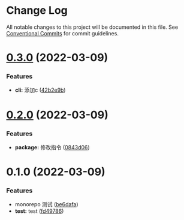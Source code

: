 # Change Log

All notable changes to this project will be documented in this file.
See [Conventional Commits](https://conventionalcommits.org) for commit guidelines.

# [0.3.0](https://github.com/gk7261234/my-monorepo/compare/@mo-demo/cli@0.2.0...@mo-demo/cli@0.3.0) (2022-03-09)


### Features

* **cli:** 添加c ([42b2e9b](https://github.com/gk7261234/my-monorepo/commit/42b2e9be847286a1076eb17a49610ebb9dedf436))





# [0.2.0](https://github.com/gk7261234/my-monorepo/compare/@mo-demo/cli@0.1.0...@mo-demo/cli@0.2.0) (2022-03-09)


### Features

* **package:** 修改指令 ([0843d06](https://github.com/gk7261234/my-monorepo/commit/0843d06d542754d528f9cf2f7ae85a646c6e4b34))





# 0.1.0 (2022-03-09)


### Features

* monorepo 测试 ([be6dafa](https://github.com/gk7261234/my-monorepo/commit/be6dafa78c16cb897007a11d96f01f79eac5d149))
* **test:** test ([fd49786](https://github.com/gk7261234/my-monorepo/commit/fd497868e9779bea9c00dc057bcf5e568742db29))
